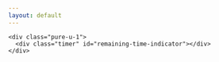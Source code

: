 ```yaml
---
layout: default
---
```


<div class="content">
  <div class="pure-g">
  	<div id="timeBox" class="pure-u-1">
    </div>


  	<div class="pure-u-1">
      <div class="timer" id="remaining-time-indicator"></div>
    </div>

</div>



<script type="text/babel">

  // Enable pusher logging - don't include this in production
  //Pusher.logToConsole = true;

	var timer; 
  ReactDOM.render(<TimeBox/>, document.querySelector('#timeBox'));
</script>
